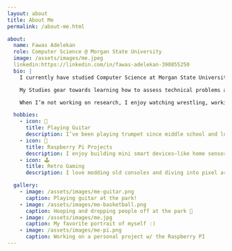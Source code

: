 ```yaml
---
layout: about
title: About Me
permalink: /about-me.html

about:
  name: Fawas Adelekan
  role: Computer Science @ Morgan State University
  image: /assets/images/me.jpeg
  linkedin:https://linkedin.com/in/fawas-adelekan-390855250
  bio: |
    I currently have studied Computer Science at Morgan State University, I'm trying to restrengthen some of the stuff I'm rusty on.

    My Studies gear towards learning how to assess technical problems and knowing how to solve them especially within the software of computer and technology, I have assisted in Technical Services but haven't explored outside of my scope.

    When I’m not working on research, I enjoy watching wrestling, working out, and trying new things.

  hobbies:
    - icon: 🎺
      title: Playing Guitar
      description: I’ve been playing trumpet since middle school and love improvising to Coltrane and Miles Davis tracks.
    - icon: 🤖
      title: Raspberry Pi Projects
      description: I enjoy building mini smart devices—like home sensors and wearables—using Raspberry Pi.
    - icon: 🕹️
      title: Retro Gaming
      description: I love modding old consoles and diving into pixel art games on emulators.

  gallery:
    - image: /assets/images/me-guitar.png
      caption: Playing guitar at the park!
    - image: /assets/images/me-basketball.png
      caption: Hooping and dropping people off at the park 🏀
    - image: /assets/images/me.jpg
      caption: My favorite portrait of myself :)
    - image: /assets/images/me-pi.png
      caption: Working on a personal project w/ the Raspberry PI
---
```

